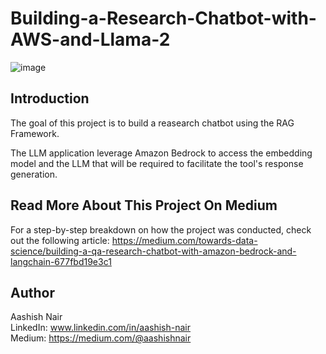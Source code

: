 # Building-a-Research-Chatbot-with-AWS-and-Llama-2
![image](https://github.com/anair123/Building-a-Research-Chatbot-with-AWS-and-Llama-2/assets/47230033/923bd920-c2e5-4503-b0e6-e5f7df111f76)



## Introduction
The goal of this project is to build a reasearch chatbot using the RAG Framework. 

The LLM application leverage Amazon Bedrock to access the embedding model and the LLM that will be required to facilitate the tool's response generation. 

## Read More About This Project On Medium
For a step-by-step breakdown on how the project was conducted, check out the following article: 
https://medium.com/towards-data-science/building-a-qa-research-chatbot-with-amazon-bedrock-and-langchain-677fbd19e3c1

## Author
Aashish Nair  
LinkedIn: www.linkedin.com/in/aashish-nair  
Medium: https://medium.com/@aashishnair
